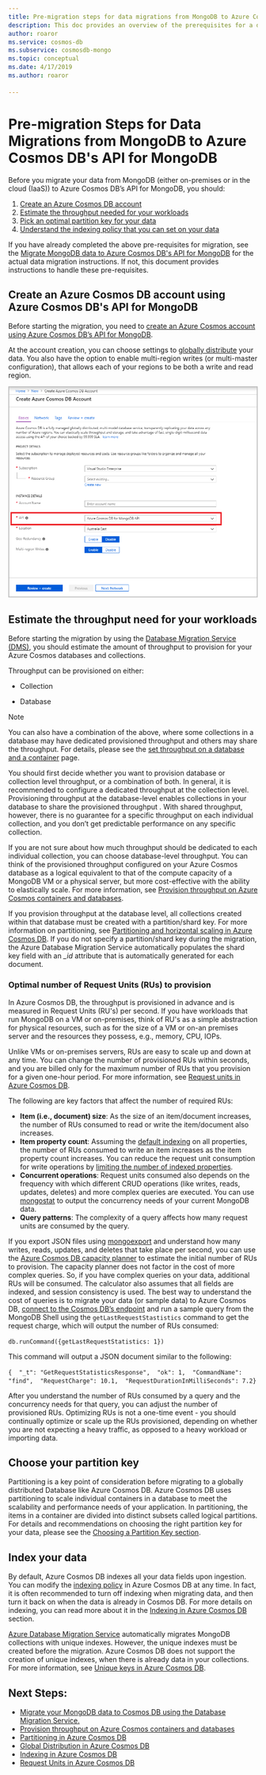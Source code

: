 ```yaml
---
title: Pre-migration steps for data migrations from MongoDB to Azure Cosmos DB's API for MongoDB
description: This doc provides an overview of the prerequisites for a data migration from MongoDB to Cosmos DB.
author: roaror
ms.service: cosmos-db
ms.subservice: cosmosdb-mongo
ms.topic: conceptual
ms.date: 4/17/2019
ms.author: roaror

---
```


# Pre-migration Steps for Data Migrations from MongoDB to Azure Cosmos DB's API for MongoDB

Before you migrate your data from MongoDB (either on-premises or in the cloud (IaaS)) to Azure Cosmos DB’s API for MongoDB, you should:

1. [Create an Azure Cosmos DB account](#create-account)
2. [Estimate the throughput needed for your workloads](#estimate-throughput)
3. [Pick an optimal partition key for your data](#partitioning)
4. [Understand the indexing policy that you can set on your data](#indexing)

If you have already completed the above pre-requisites for migration, see the [Migrate MongoDB data to Azure Cosmos DB's API for MongoDB](../dms/tutorial-mongodb-cosmos-db.md) for the actual data migration instructions. If not, this document provides instructions to handle these pre-requisites. 

## <a id="create-account"></a> Create an Azure Cosmos DB account using Azure Cosmos DB's API for MongoDB

Before starting the migration, you need to [create an Azure Cosmos account using Azure Cosmos DB’s API for MongoDB](create-mongodb-dotnet.md). 

At the account creation, you can choose settings to [globally distribute](distribute-data-globally.md) your data. You also have the option to enable multi-region writes (or multi-master configuration), that allows each of your regions to be both a write and read region.

![Account-Creation](./media/mongodb-pre-migration/account-creation.png)

## <a id="estimate-throughput"></a> Estimate the throughput need for your workloads

Before starting the migration by using the [Database Migration Service (DMS)](../dms/dms-overview.md), you should estimate the amount of throughput to provision for your Azure Cosmos databases and collections.

Throughput can be provisioned on either:

- Collection

- Database

> [!NOTE]
> You can also have a combination of the above, where some collections in a database may have dedicated provisioned throughput and others may share the throughput. For details, please see the [set throughput on a database and a container](set-throughput.md) page.
>

You should first decide whether you want to provision database or collection level throughput, or a combination of both. In general, it is recommended to configure a dedicated throughput at the collection level. Provisioning throughput at the database-level enables collections in your database to share the provisioned throughput . With shared throughput, however, there is no guarantee for a specific throughput on each individual collection, and you don’t get predictable performance on any specific collection.

If you are not sure about how much throughput should be dedicated to each individual collection, you can choose database-level throughput. You can think of the provisioned throughput configured on your Azure Cosmos database as a logical equivalent to that of the compute capacity of a MongoDB VM or a physical server, but more cost-effective with the ability to elastically scale. For more information, see [Provision throughput on Azure Cosmos containers and databases](set-throughput.md).

If you provision throughput at the database level, all collections created within that database must be created with a partition/shard key. For more information on partitioning, see [Partitioning and horizontal scaling in Azure Cosmos DB](partition-data.md). If you do not specify a partition/shard key during the migration, the Azure Database Migration Service automatically populates the shard key field with an *_id* attribute that is automatically generated for each document.

### Optimal number of Request Units (RUs) to provision

In Azure Cosmos DB, the throughput is provisioned in advance and is measured in Request Units (RU's) per second. If you have workloads that run MongoDB on a VM or on-premises, think of RU's as a simple abstraction for physical resources, such as for the size of a VM or on-an premises server and the resources they possess, e.g., memory, CPU, IOPs. 

Unlike VMs or on-premises servers, RUs are easy to scale up and down at any time. You can change the number of provisioned RUs within seconds, and you are billed only for the maximum number of RUs that you provision for a given one-hour period. For more information, see [Request units in Azure Cosmos DB](request-units.md).

The following are key factors that affect the number of required RUs:
- **Item (i.e., document) size**: As the size of an item/document increases, the number of RUs consumed to read or write the item/document also increases.
- **Item property count**: Assuming the [default indexing](index-overview.md) on all properties, the number of RUs consumed to write an item increases as the item property count increases. You can reduce the request unit consumption for write operations by [limiting the number of indexed properties](index-policy.md).
- **Concurrent operations**: Request units consumed also depends on the frequency with which different CRUD operations (like writes, reads, updates, deletes) and more complex queries are executed. You can use [mongostat](https://docs.mongodb.com/manual/reference/program/mongostat/) to output the concurrency needs of your current MongoDB data.
- **Query patterns**: The complexity of a query affects how many request units are consumed by the query.

If you export JSON files using [mongoexport](https://docs.mongodb.com/manual/reference/program/mongoexport/) and understand how many writes, reads, updates, and deletes that take place per second, you can use the [Azure Cosmos DB capacity planner](https://www.documentdb.com/capacityplanner) to estimate the initial number of RUs to provision. The capacity planner does not factor in the cost of more complex queries. So, if you have complex queries on your data, additional RUs will be consumed. The calculator also assumes that all fields are indexed, and session consistency is used. The best way to understand the cost of queries is to migrate your data (or sample data) to Azure Cosmos DB, [connect to the Cosmos DB’s endpoint](connect-mongodb-account.md) and run a sample query from the MongoDB Shell using the `getLastRequestStastistics` command to get the request charge, which will output the number of RUs consumed:

`db.runCommand({getLastRequestStatistics: 1})`

This command will output a JSON document similar to the following:

```{  "_t": "GetRequestStatisticsResponse",  "ok": 1,  "CommandName": "find",  "RequestCharge": 10.1,  "RequestDurationInMilliSeconds": 7.2}```

After you understand the number of RUs consumed by a query and the concurrency needs for that query, you can adjust the number of provisioned RUs. Optimizing RUs is not a one-time event - you should continually optimize or scale up the RUs provisioned, depending on whether you are not expecting a heavy traffic, as opposed to a heavy workload or importing data.

## <a id="partitioning"></a>Choose your partition key
Partitioning is a key point of consideration before migrating to a globally distributed Database like Azure Cosmos DB. Azure Cosmos DB uses partitioning to scale individual containers in a database to meet the scalability and performance needs of your application. In partitioning, the items in a container are divided into distinct subsets called logical partitions. For details and recommendations on choosing the right partition key for your data, please see the [Choosing a Partition Key section](https://docs.microsoft.com/en-us/azure/cosmos-db/partitioning-overview#choose-partitionkey). 

## <a id="indexing"></a>Index your data
By default, Azure Cosmos DB indexes all your data fields upon ingestion. You can modify the [indexing policy](index-policy.md) in Azure Cosmos DB at any time. In fact, it is often recommended to turn off indexing when migrating data, and then turn it back on when the data is already in Cosmos DB. For more details on indexing, you can read more about it in the [Indexing in Azure Cosmos DB](index-overview.md) section. 

[Azure Database Migration Service](../dms/tutorial-mongodb-cosmos-db.md) automatically migrates MongoDB collections with unique indexes. However, the unique indexes must be created before the migration. Azure Cosmos DB does not support the creation of unique indexes, when there is already data in your collections. For more information, see [Unique keys in Azure Cosmos DB](unique-keys.md).

## Next Steps:
* [Migrate your MongoDB data to Cosmos DB using the Database Migration Service.](../dms/tutorial-mongodb-cosmos-db.md) 
* [Provision throughput on Azure Cosmos containers and databases](set-throughput.md)
* [Partitioning in Azure Cosmos DB](partition-data.md)
* [Global Distribution in Azure Cosmos DB](distribute-data-globally.md)
* [Indexing in Azure Cosmos DB](index-overview.md)
* [Request Units in Azure Cosmos DB](request-units.md)
